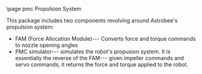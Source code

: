 \page pmc Propulsion System

This package includes two components revolving around Astrobee's propulsion system:

* FAM (Force Allocation Module)--- Converts force and torque commands to nozzle opening angles
* PMC simulator--- simulates the robot's propusion system. It is essentially the reverse of the
  FAM--- given impeller commands and servo commands, it returns the force and torque applied to the robot.

